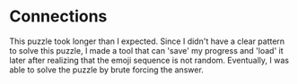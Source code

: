 # Connections

This puzzle took longer than I expected. Since I didn't have a clear pattern to solve this puzzle, I made a tool that can 'save' my progress and 'load' it later after realizing that the emoji sequence is not random. Eventually, I was able to solve the puzzle by brute forcing the answer.